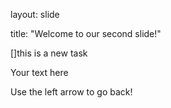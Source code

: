 layout: slide

title: "Welcome to our second slide!"

[]this is a new task

Your text here

Use the left arrow to go back!
